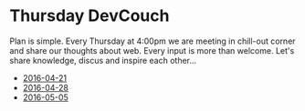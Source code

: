 # Thursday DevCouch

Plan is simple. Every Thursday at 4:00pm we are meeting in chill-out corner and share our thoughts about web. Every input is more than welcome. Let's share knowledge, discus and inspire each other...

- [2016-04-21](https://github.com/pawelgrzybek/Thursday-DevCouch/tree/master/2016-04-21)
- [2016-04-28](https://github.com/pawelgrzybek/Thursday-DevCouch/tree/master/2016-04-28)
- [2016-05-05](https://github.com/pawelgrzybek/Thursday-DevCouch/tree/master/2016-05-05)

